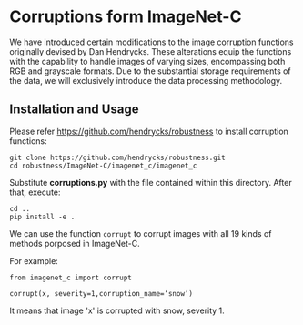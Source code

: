 # Corruptions form ImageNet-C

We have introduced certain modifications to the image corruption functions originally devised by Dan Hendrycks. These alterations equip the functions with the capability to handle images of varying sizes, encompassing both RGB and grayscale formats. Due to the substantial storage requirements of the data, we will exclusively introduce the data processing methodology.

## Installation and Usage

Please refer <https://github.com/hendrycks/robustness> to install corruption functions:

```
git clone https://github.com/hendrycks/robustness.git
cd robustness/ImageNet-C/imagenet_c/imagenet_c
```

Substitute **corruptions.py** with the file contained within this directory. After that, execute:

```
cd ..
pip install -e .
```

We can use the function `corrupt` to corrupt images with all 19 kinds of methods porposed in ImageNet-C.  

For example:  
```
from imagenet_c import corrupt 

corrupt(x, severity=1,corruption_name=‘snow’)
```

It means that image \'x\' is corrupted with snow, severity 1.